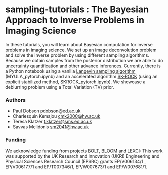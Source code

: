 # sampling-tutorials : The Bayesian Approach to Inverse Problems in Imaging Science

In these tutorials, you will learn about Bayesian computation for inverse problems in imaging science. We set up an image deconvolution problem and solve the inverse problem by using different sampling algorithms. Because we obtain samples from the posterior distribution we are able to do uncertainty quantification and other advance inferences. Currently, there is a Python notebook using a vanilla [Langevin sampling algorithm](https://hal.science/hal-01267115/document) (MYULA_pytorch.ipynb) and an accelerated algorithm [SK-ROCK](https://pure.hw.ac.uk/ws/portalfiles/portal/41830170/19m1283719.pdf) (using an explicit stabilized method, SKROCK_pytorch.ipynb). We showcase a deblurring problem using a Total Variation (TV) prior.

### Authors
* Paul Dobson [pdobson@ed.ac.uk](pdobson@ed.ac.uk)
* Charlesquin Kemajou [cmk2000@hw.ac.uk](cmk2000@hw.ac.uk)
* Teresa Klatzer [t.klatzer@sms.ed.ac.uk](t.klatzer@sms.ed.ac.uk)
* Savvas Melidonis [sm2041@hw.ac.uk](sm2041@hw.ac.uk)

### Funding

We acknowledge funding from projects [BOLT](https://www.macs.hw.ac.uk/~mp71/bolt.html), [BLOOM](https://www.macs.hw.ac.uk/~mp71/bloom.html) and [LEXCI](https://www.macs.hw.ac.uk/~mp71/lexci.html): This work was supported by the UK Research and Innovation (UKRI) Engineering and Physical Sciences Research Council (EPSRC) grants EP/V006134/1 , EP/V006177/1 and EP/T007346/1, EP/W007673/1 and EP/W007681/1.

